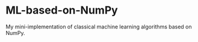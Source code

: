 # ML-based-on-NumPy
My mini-implementation of classical machine learning algorithms based on NumPy.
